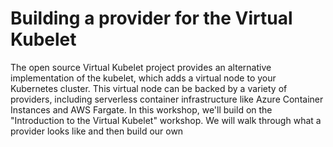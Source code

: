 # Building a provider for the Virtual Kubelet
The open source Virtual Kubelet project provides an alternative implementation of the kubelet, which adds a virtual node to your Kubernetes cluster. This virtual node can be backed by a variety of providers, including serverless container infrastructure like Azure Container Instances and AWS Fargate. In this workshop, we'll build on the "Introduction to the Virtual Kubelet" workshop. We will walk through what a provider looks like and then build our own

